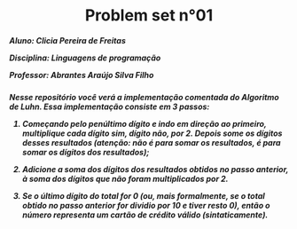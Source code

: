 <h1 align="center"> Problem set n°01 </h1>

<h5>Aluno: Clicia Pereira de Freitas

Disciplina: Linguagens de programação

Professor: Abrantes Araújo Silva Filho</h5>

<h5> 
   Nesse repositório você verá a implementação comentada do Algoritmo de Luhn. 
Essa implementação consiste em 3 passos: 

1. Começando pelo penúltimo dígito e indo em direção ao primeiro, multiplique cada dígito
    sim, dígito não, por 2. Depois some os dígitos desses resultados (atenção: não é para somar
    os resultados, é para somar os dígitos dos resultados);
    
2. Adicione a soma dos dígitos dos resultados obtidos no passo anterior, à soma dos dígitos que
    não foram multiplicados por 2.

3. Se o último dígito do total for 0 (ou, mais formalmente, se o total obtido no passo anterior
    for dividio por 10 e tiver resto 0), então o número representa um cartão de crédito válido
    (sintaticamente).
    
</h5>